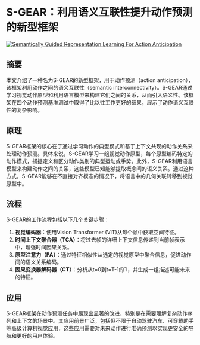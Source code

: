 # S-GEAR：利用语义互联性提升动作预测的新型框架

[![Semantically Guided Representation Learning For Action Anticipation](https://arxiv-research-1301205113.cos.ap-guangzhou.myqcloud.com/images/2407.02309v1.pdf_0.jpg)](https://arxiv.org/abs/2407.02309v1)

## 摘要

本文介绍了一种名为S-GEAR的新型框架，用于动作预测（action anticipation），该框架利用动作之间的语义互联性（semantic interconnectivity）。S-GEAR通过学习视觉动作原型和利用语言模型来构建它们之间的关系，从而引入语义性。该框架在四个动作预测基准测试中取得了比以往工作更好的结果，展示了动作语义互联性的复杂影响。

## 原理

S-GEAR框架的核心在于通过学习动作的典型模式和基于上下文共现的动作关系来处理动作预测。具体来说，S-GEAR学习一组视觉动作原型，每个原型编码特定的动作模式，捕捉定义和区分动作类别的典型运动或手势。此外，S-GEAR利用语言模型来构建动作之间的关系，这些模型已知能够提取概念间的语义关系。通过这种方式，S-GEAR能够在不直接对齐模态的情况下，将语言中的几何关联转移到视觉原型中。

## 流程

S-GEAR的工作流程包括以下几个关键步骤：
1. **视觉编码器**：使用Vision Transformer (ViT)从每个帧中获取空间特征。
2. **时间上下文聚合器（TCA）**：将过去帧的详细上下文信息传递到当前帧表示中，增强时间因果关系。
3. **原型注意力（PA）**：通过特征相似性从选定的视觉原型中聚合信息，促进动作间的语义关系编码。
4. **因果变换器解码器（CT）**：分析从t=0到t=T-1的ˆI，并生成一组描述可能未来的特征。

## 应用

S-GEAR框架在动作预测任务中展现出显著的改进，特别是在需要理解复杂动作序列和上下文的场景中。其应用前景广泛，包括但不限于自动驾驶汽车、可穿戴助手等高级计算机视觉应用，这些应用需要对未来动作进行准确预测以实现更安全的导航和更好的用户体验。

